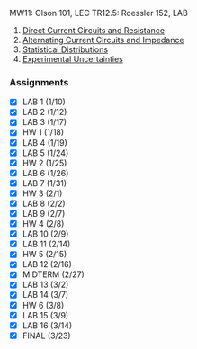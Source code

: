 MW11: Olson 101, LEC
TR12.5: Roessler 152, LAB
1. [Direct Current Circuits and Resistance](DC%20Circuit%20Analysis.md)
2. [Alternating Current Circuits and Impedance](AC%20Circuit%20Analysis.md)
1. [Statistical Distributions](Statistical%20Distributions.md)
2. [Experimental Uncertainties](Experimental%20Uncertainties.md)
### Assignments
- [x] LAB 1 (1/10)
- [x] LAB 2 (1/12)
- [x] LAB 3 (1/17)
- [x] HW 1 (1/18)
- [x] LAB 4 (1/19)
- [x] LAB 5 (1/24)
- [x] HW 2 (1/25)
- [x] LAB 6 (1/26)
- [x] LAB 7 (1/31)
- [x] HW 3 (2/1)
- [x] LAB 8 (2/2)
- [x] LAB 9 (2/7)
- [x] HW 4 (2/8)
- [x] LAB 10 (2/9)
- [x] LAB 11 (2/14)
- [x] HW 5 (2/15)
- [x] LAB 12 (2/16)
- [x] MIDTERM (2/27)
- [x] LAB 13 (3/2)
- [x] LAB 14 (3/7)
- [x] HW 6 (3/8)
- [x] LAB 15 (3/9)
- [x] LAB 16 (3/14)
- [x] FINAL (3/23) 